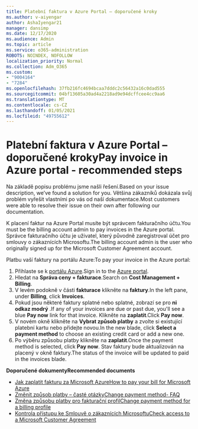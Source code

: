 ```yaml
---
title: Platební faktura v Azure Portal – doporučené kroky
ms.author: v-aiyengar
author: AshaIyengar21
manager: dansimp
ms.date: 12/17/2020
ms.audience: Admin
ms.topic: article
ms.service: o365-administration
ROBOTS: NOINDEX, NOFOLLOW
localization_priority: Normal
ms.collection: Adm_O365
ms.custom:
- "9004164"
- "7284"
ms.openlocfilehash: 37fb216fc4694bcaa7dddc2c56432a16c0dad555
ms.sourcegitcommit: 04bf13605a30ad4a2218ad9e94dcffcee4cc9aa6
ms.translationtype: MT
ms.contentlocale: cs-CZ
ms.lasthandoff: 01/05/2021
ms.locfileid: "49755612"
---
```

# <a name="pay-invoice-in-azure-portal---recommended-steps"></a><span data-ttu-id="4f3f2-102">Platební faktura v Azure Portal – doporučené kroky</span><span class="sxs-lookup"><span data-stu-id="4f3f2-102">Pay invoice in Azure portal - recommended steps</span></span>

<span data-ttu-id="4f3f2-103">Na základě popisu problému jsme našli řešení.</span><span class="sxs-lookup"><span data-stu-id="4f3f2-103">Based on your issue description, we’ve found a solution for you.</span></span> <span data-ttu-id="4f3f2-104">Většina zákazníků dokázala svůj problém vyřešit vlastními po vás od naší dokumentace.</span><span class="sxs-lookup"><span data-stu-id="4f3f2-104">Most customers were able to resolve their issue on their own after following our documentation.</span></span>

<span data-ttu-id="4f3f2-105">K placení faktur na Azure Portal musíte být správcem fakturačního účtu.</span><span class="sxs-lookup"><span data-stu-id="4f3f2-105">You must be the billing account admin to pay invoices in the Azure portal.</span></span> <span data-ttu-id="4f3f2-106">Správce fakturačního účtu je uživatel, který původně zaregistroval účet pro smlouvy o zákaznících Microsoftu.</span><span class="sxs-lookup"><span data-stu-id="4f3f2-106">The billing account admin is the user who originally signed up for the Microsoft Customer Agreement account.</span></span> 

<span data-ttu-id="4f3f2-107">Platbu vaší faktury na portálu Azure:</span><span class="sxs-lookup"><span data-stu-id="4f3f2-107">To pay your invoice in the Azure portal:</span></span> 

1. <span data-ttu-id="4f3f2-108">Přihlaste se k [portálu Azure](https://portal.azure.com/).</span><span class="sxs-lookup"><span data-stu-id="4f3f2-108">Sign in to the [Azure portal](https://portal.azure.com/).</span></span>
1. <span data-ttu-id="4f3f2-109">Hledat na **Správa ceny + fakturace**.</span><span class="sxs-lookup"><span data-stu-id="4f3f2-109">Search on **Cost Management + Billing**.</span></span>
1. <span data-ttu-id="4f3f2-110">V levém podokně v části **fakturace** klikněte na **faktury**.</span><span class="sxs-lookup"><span data-stu-id="4f3f2-110">In the left pane, under **Billing**, click **Invoices**.</span></span>
1. <span data-ttu-id="4f3f2-111">Pokud jsou některé faktury splatné nebo splatné, zobrazí se pro **ni odkaz modrý** .</span><span class="sxs-lookup"><span data-stu-id="4f3f2-111">If any of your invoices are due or past due, you'll see a blue **Pay now** link for that invoice.</span></span> <span data-ttu-id="4f3f2-112">Klikněte na **zaplatit**.</span><span class="sxs-lookup"><span data-stu-id="4f3f2-112">Click **Pay now**.</span></span>
1. <span data-ttu-id="4f3f2-113">V novém okně klikněte na **Vybrat způsob platby** a zvolte si existující platební kartu nebo přidejte novou.</span><span class="sxs-lookup"><span data-stu-id="4f3f2-113">In the new blade, click **Select a payment method** to choose an existing credit card or add a new one.</span></span>
1. <span data-ttu-id="4f3f2-114">Po výběru způsobu platby klikněte na **zaplatit**.</span><span class="sxs-lookup"><span data-stu-id="4f3f2-114">Once the payment method is selected, click **Pay now**.</span></span>
<span data-ttu-id="4f3f2-115">Stav faktury bude aktualizován na placený v okně faktury.</span><span class="sxs-lookup"><span data-stu-id="4f3f2-115">The status of the invoice will be updated to paid in the invoices blade.</span></span>

<span data-ttu-id="4f3f2-116">**Doporučené dokumenty**</span><span class="sxs-lookup"><span data-stu-id="4f3f2-116">**Recommended documents**</span></span>

- [<span data-ttu-id="4f3f2-117">Jak zaplatit fakturu za Microsoft Azure</span><span class="sxs-lookup"><span data-stu-id="4f3f2-117">How to pay your bill for Microsoft Azure</span></span>](https://docs.microsoft.com/azure/cost-management-billing/understand/pay-bill)
- [<span data-ttu-id="4f3f2-118">Změnit způsob platby – časté otázky</span><span class="sxs-lookup"><span data-stu-id="4f3f2-118">Change payment method- FAQ</span></span>](https://docs.microsoft.com/azure/billing/billing-how-to-change-credit-card?WT.mc_id=Portal-Microsoft_Azure_Support#frequently-asked-questions)
- [<span data-ttu-id="4f3f2-119">Změna způsobu platby pro fakturační profil</span><span class="sxs-lookup"><span data-stu-id="4f3f2-119">Change payment method for a billing profile</span></span>](https://docs.microsoft.com/azure/cost-management-billing/manage/change-credit-card?WT.mc_id=Portal-Microsoft_Azure_Support#manage-credit-cards-for-a-microsoft-customer-agreement)
- [<span data-ttu-id="4f3f2-120">Kontrola přístupu ke Smlouvě o zákaznících Microsoftu</span><span class="sxs-lookup"><span data-stu-id="4f3f2-120">Check access to a Microsoft Customer Agreement</span></span>](https://docs.microsoft.com/azure/cost-management-billing/manage/change-credit-card?WT.mc_id=Portal-Microsoft_Azure_Support%22%20%5Cl%20%22manage-credit-cards-for-a-microsoft-customer-agreement%22%20%5Ct%20%22_blank#check-the-type-of-your-account)